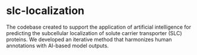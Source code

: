 # slc-localization
The codebase created to support the application of artificial intelligence for predicting the subcellular localization of solute carrier transporter (SLC) proteins. We developed an iterative method that harmonizes human annotations with AI-based model outputs.
